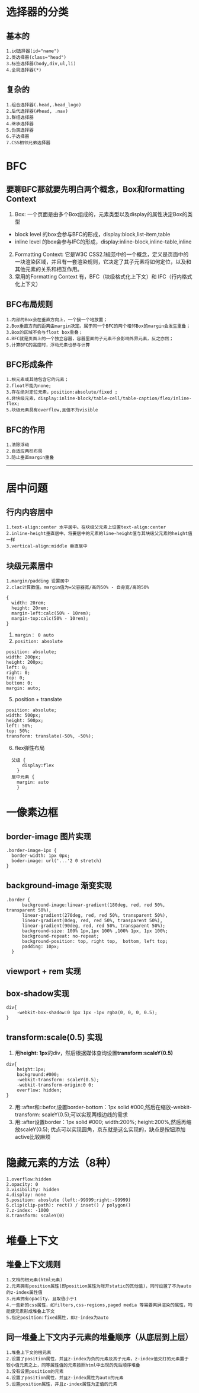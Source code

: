 # 选择器的分类
## 基本的
    1.id选择器(id="name")
    2.类选择器(class="head")
    3.标签选择器(body,div,ul,li)
    4.全局选择器(*)
## 复杂的
    1.组合选择器(.head,.head_logo)
    2.后代选择器(#head, .nav)
    3.群组选择器
    4.继承选择器
    5.伪类选择器
    6.子选择器
    7.CSS相邻兄弟选择器
# BFC
## 要聊BFC那就要先明白两个概念，**Box**和**formatting Context**
1. Box: 一个页面是由多个Box组成的，元素类型以及display的属性决定Box的类型
* block level 的box会参与BFC的形成，display:block,list-item,table
* inline level 的box会参与IFC的形成，display:inline-block,inline-table,inline
2. Formatting Context: 它是W3C CSS2.1规范中的一个概念，定义是页面中的一块渲染区域，并且有一套渲染规则，它决定了其子元素将如何定位，以及和其他元素的关系和相互作用。
3. 常用的Formatting Context 有，BFC（块级格式化上下文）和 IFC（行内格式化上下文）

## BFC布局规则
    1.内部的Box会在垂直方向上，一个接一个地放置；
    2.Box垂直方向的距离由margin决定。属于同一个BFC的两个相邻Box的margin会发生重叠；
    3.Box的区域不会与float box重叠；
    4.BFC就是页面上的一个独立容器，容器里面的子元素不会影响外界元素，反之亦然；
    5.计算BFC的高度时，浮动元素也参与计算

## BFC形成条件
    1.根元素或其他包含它的元素；
    2.float不能为none;
    3.存在绝对定位元素，position:absolute/fixed ;
    4.非块级元素，display:inline-block/table-cell/table-caption/flex/inline-flex;
    5.块级元素具有overflow,且值不为visible

## BFC的作用
    1.清除浮动
    2.自适应两栏布局
    3.防止垂直margin重叠
---
# 居中问题
## 行内内容居中
    1.text-align:center 水平居中。在块级父元素上设置text-align:center
    2.inline-height垂直居中。将要居中的元素的line-height值与其块级父元素的height值一样
    3.vertical-align:middle 垂直居中
## 块级元素居中
    1.margin/padding 设置居中
    2.clac计算数值。margin值为=父容器宽/高的50% - 自身宽/高的50%
```
{
  width: 20rem; 
  height: 20rem; 
  margin-left:calc(50% - 10rem); 
  margin-top:calc(50% - 10rem);
}
```	
1. ``margin： 0 auto``
2. ``position: absolute``
```
position: absolute;
width: 200px;
height: 200px;
left: 0;
right: 0;
top: 0;
bottom: 0;
margin: auto;
```
5. position + translate
```
position: absolute;
width: 500px;
height: 500px;
left: 50%;
top: 50%;
transform: translate(-50%, -50%);
```
6. flex弹性布局  
```  
  父级 {
      display:flex
    }  
  居中元素 {
    margin: auto
    }
```
# 一像素边框
## border-image 图片实现
````
.border-image-1px {
  border-width: 1px 0px;
  boder-image: url('...'2 0 stretch)
}
````
## background-image 渐变实现
```
.border {
      background-image:linear-gradient(180deg, red, red 50%, transparent 50%),
      linear-gradient(270deg, red, red 50%, transparent 50%),
      linear-gradient(0deg, red, red 50%, transparent 50%),
      linear-gradient(90deg, red, red 50%, transparent 50%);
      background-size: 100% 1px,1px 100% ,100% 1px, 1px 100%;
      background-repeat: no-repeat;
      background-position: top, right top,  bottom, left top;
      padding: 10px;
  }
```
## viewport + rem 实现
## box-shadow实现
```
div{
    -webkit-box-shadow:0 1px 1px -1px rgba(0, 0, 0, 0.5);
}
```
## transform:scale(0.5) 实现
1. 用**height: 1px**的div，然后根据媒体查询设置**transform:scaleY(0.5)**
```
div{
    height:1px;
    background:#000;
    -webkit-transform: scaleY(0.5);
    -webkit-transform-origin:0 0;
    overflow: hidden;
}
```
2. 用::after和::befor,设置border-bottom：1px solid #000,然后在缩放-webkit-transform: scaleY(0.5);可以实现两根边线的需求
3. 用::after设置border：1px solid #000; width:200%; height:200%,然后再缩放scaleY(0.5); 优点可以实现圆角，京东就是这么实现的，缺点是按钮添加active比较麻烦

# 隐藏元素的方法（8种）
    1.overflow:hidden
    2.opacity: 0
    3.visibility: hidden
    4.display: none
    5.position: aboslute (left:-99999;right:-99999)
    6.clip(clip-path): rect() / inset() / polygon()
    7.z-index: -1000
    8.transform: scaleY(0)
# 堆叠上下文
## 堆叠上下文规则
    1.文档的根元素(html元素)
    2.元素拥有position属性(即position属性为除开static的其他值)，同时设置了不为auto的z-index属性值
    3.元素拥有opacity，且取值小于1
    4.一些新的css属性，如filters,css-regions,paged media 等需要离屏渲染的属性，均能使元素形成堆叠上下文
    5.指定position:fixed属性，即z-index为auto
## 同一堆叠上下文内子元素的堆叠顺序（从底层到上层）
    1.堆叠上下文的根元素
    2.设置了position属性，并且z-index为负的元素及其子元素，z-index值交打的元素置于较小值元素之上，同等属性值的元素按照html中出现的先后顺序堆叠
    3.没有设置position的元素
    4.设置了position属性，并且z-index属性为auto的元素
    5.设置position属性，并且z-index属性为正值的元素

